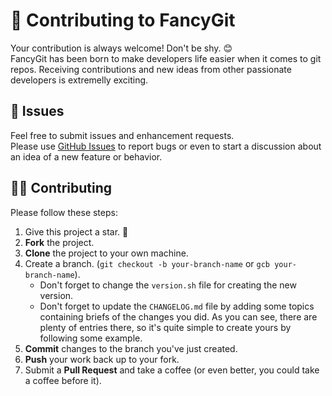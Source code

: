 # :rocket: Contributing to FancyGit

Your contribution is always welcome! Don't be shy. :blush:  
FancyGit has been born to make developers life easier when it comes to git repos. Receiving contributions and new ideas from other passionate developers is extremelly exciting.

## :pushpin: Issues

Feel free to submit issues and enhancement requests.  
Please use [GitHub Issues](https://github.com/diogocavilha/fancy-git/issues) to report bugs or even to start a discussion about an idea of a new feature or behavior.

## :technologist: Contributing

Please follow these steps:

1. Give this project a star. :vulcan_salute:
2. **Fork** the project.
3. **Clone** the project to your own machine.
4. Create a branch. (`git checkout -b your-branch-name` or `gcb your-branch-name`).
    - Don't forget to change the `version.sh` file for creating the new version.
    - Don't forget to update the `CHANGELOG.md` file by adding some topics containing briefs of the changes you did. As you can see, there are plenty of entries there, so it's quite simple to create yours by following some example.
6. **Commit** changes to the branch you've just created.
7. **Push** your work back up to your fork.
8. Submit a **Pull Request** and take a coffee (or even better, you could take a coffee before it).

